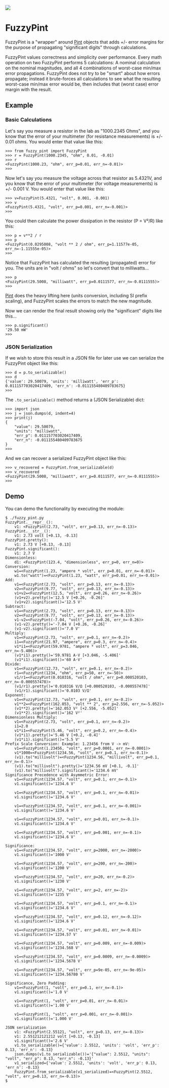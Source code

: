 ![](docs/img/fuzz_pint_logo.jpg)
# FuzzyPint

FuzzyPint is a "wrapper" around [Pint](https://pint.readthedocs.io) objects that adds +/- error margins for the purpose of propagating "significant digits" through calculations.

FuzzyPint values correctness and simplicity over performance. Every math operation on two FuzzyPint performs 5 calculations: A nominal calculation on the nominal magnitudes, and all 4 combinations of worst-case min/max error propagations.  FuzzyPint does not try to be "smart" about how errors propagate; instead it brute-forces all calculations to see what the resulting worst-case min/max error would be, then includes that (worst case) error margin with the result.

## Example
### Basic Calculations
Let's say you measure a resistor in the lab as "1000.2345 Ohms", and you know that the error of your multimeter (for resistance measurements) is +/- 0.01 ohms. You would enter that value like this:

```
>>> from fuzzy_pint import FuzzyPint
>>> r = FuzzyPint(1000.2345, "ohm", 0.01, -0.01)
>>> r
<FuzzyPint(1000.23, "ohm", err_p=0.01, err_n=-0.01)>
>>>
```

Now let's say you measure the voltage across that resistor as 5.4321V, and you know that the error of your multimeter (for voltage measurements) is +/- 0.001 V. You would enter that value like this:

```
>>> v=FuzzyPint(5.4321, "volt", 0.001, -0.001)
>>> v
<FuzzyPint(5.4321, "volt", err_p=0.001, err_n=-0.001)>
>>>
```

You could then calculate the power dissipation in the resistor (P = V²/R) like this:

```
>>> p = v**2 / r
>>> p
<FuzzyPint(0.0295008, "volt ** 2 / ohm", err_p=1.11577e-05, err_n=-1.11555e-05)>
>>> 
```

Notice that FuzzyPint has calculated the resulting (propagated) error for you. The units are in "volt / ohms" so let's convert that to milliwatts...

```
>>> p
<FuzzyPint(29.5008, "milliwatt", err_p=0.0111577, err_n=-0.0111555)>
>>>
```

[Pint](https://pint.readthedocs.io) does the heavy lifting here (units conversion, including SI prefix scaling), and FuzzyPint scales the errors to match the new magnitude.

Now we can render the final result showing only the "significant" digits like this...

```
>>> p.significant()
'29.50 mW'
>>>
```
### JSON Serialization
If we wish to store this result in a JSON file for later use we can serialize the FuzzyPint object like this:

```
>>> d = p.to_serializable()
>>> d
{'value': 29.50079, 'units': 'milliwatt', 'err_p': 0.011157703020417409, 'err_n': -0.011155480409783675}
>>>
```

The `.to_serializable()` method returns a (JSON Serializable) dict:

```
>>> import json
>>> j = json.dumps(d, indent=4)
>>> print(j)
{
    "value": 29.50079,
    "units": "milliwatt",
    "err_p": 0.011157703020417409,
    "err_n": -0.011155480409783675
}
>>>
```

And we can recover a serialized FuzzyPint object like this:
```
>>> v_recovered = FuzzyPint.from_serializable(d)
>>> v_recovered
<FuzzyPint(29.5008, "milliwatt", err_p=0.0111577, err_n=-0.0111555)>
>>>
```

## Demo
You can demo the functionality by executing the module:

```
$ ./fuzzy_pint.py             
FuzzyPint.__repr__():
    v1: <FuzzyPint(2.73, "volt", err_p=0.13, err_n=-0.13)>
FuzzyPint.__str__():
    v1: 2.73 volt [+0.13, -0.13]
FuzzyPint.pretty():
    v1: 2.73 V [+0.13, -0.13]
FuzzyPint.significant():
    v1: 2.7 V
Dimensionless:
    d1: <FuzzyPint(123.4, "dimensionless", err_p=0, err_n=0)>
Conversion:
    w1=<FuzzyPint(1.23, "ampere * volt", err_p=0.01, err_n=-0.01)>
    w1.to("watt")=<FuzzyPint(1.23, "watt", err_p=0.01, err_n=-0.01)>
Add:
    v1=<FuzzyPint(2.73, "volt", err_p=0.13, err_n=-0.13)>
    v2=<FuzzyPint(9.77, "volt", err_p=0.13, err_n=-0.13)>
    v1+v2=<FuzzyPint(12.5, "volt", err_p=0.26, err_n=-0.26)>
    (v1+v2).pretty()='12.5 V [+0.26, -0.26]'
    (v1+v2).significant()='12.5 V'
Subtract:
    v1=<FuzzyPint(2.73, "volt", err_p=0.13, err_n=-0.13)>
    v2=<FuzzyPint(9.77, "volt", err_p=0.13, err_n=-0.13)>
    v1-v2=<FuzzyPint(-7.04, "volt", err_p=0.26, err_n=-0.26)>
    (v1-v2).pretty()='-7.04 V [+0.26, -0.26]'
    (v1-v2).significant()='7.0 V'
Multiply:
    v1=<FuzzyPint(2.73, "volt", err_p=0.1, err_n=-0.2)>
    i1=<FuzzyPint(21.97, "ampere", err_p=0.3, err_n=-0.4)>
    v1*i1=<FuzzyPint(59.9781, "ampere * volt", err_p=3.046, err_n=-5.406)>
    (v1*i1).pretty()='59.9781 A·V [+3.046, -5.406]'
    (v1*i1).significant()='60 A·V'
Divide:
    v1=<FuzzyPint(12.73, "volt", err_p=0.1, err_n=-0.2)>
    r1=<FuzzyPint(1234, "ohm", err_p=50, err_n=-50)>
    v1/r1=<FuzzyPint(0.010316, "volt / ohm", err_p=0.000520103, err_n=-0.000557478)>
    (v1/r1).pretty()='0.010316 V/Ω [+0.000520103, -0.000557478]'
    (v1/r1).significant()='0.0103 V/Ω'
Exponent:
    v1=<FuzzyPint(12.73, "volt", err_p=0.1, err_n=-0.2)>
    v1**2=<FuzzyPint(162.053, "volt ** 2", err_p=2.556, err_n=-5.052)>
    (v1**2).pretty()='162.053 V² [+2.556, -5.052]'
    (v1**2).significant()='162 V²'
Dimensionless Multiply:
    v1=<FuzzyPint(2.73, "volt", err_p=0.1, err_n=-0.2)>
    i1=2.0
    v1*i1=<FuzzyPint(5.46, "volt", err_p=0.2, err_n=-0.4)>
    (v1*i1).pretty()='5.46 V [+0.2, -0.4]'
    (v1*i1).significant()='5.5 V'
Prefix Scale Conversion: Example: 1.23456 from V -> mV:
    v1=<FuzzyPint(1.23456, "volt", err_p=0.0001, err_n=-0.0001)>
    v1*1000=<FuzzyPint(1234.56, "volt", err_p=0.1, err_n=-0.1)>
    (v1).to("millivolt")=<FuzzyPint(1234.56, "millivolt", err_p=0.1, err_n=-0.1)>
    (v1).to("millivolt").pretty()='1234.56 mV [+0.1, -0.1]'
    (v1).to("millivolt").significant()='1234.6 mV'
Significance Precedence with Asymmetric Error:
    v1=<FuzzyPint(1234.57, "volt", err_p=0.1, err_n=-0.1)>
    v1.significant()='1234.6 V'

    v1=<FuzzyPint(1234.57, "volt", err_p=0.1, err_n=-0.01)>
    v1.significant()='1234.6 V'

    v1=<FuzzyPint(1234.57, "volt", err_p=0.1, err_n=-0.001)>
    v1.significant()='1234.6 V'

    v1=<FuzzyPint(1234.57, "volt", err_p=0.01, err_n=-0.1)>
    v1.significant()='1234.6 V'

    v1=<FuzzyPint(1234.57, "volt", err_p=0.001, err_n=-0.1)>
    v1.significant()='1234.6 V'

Significance:
    v1=<FuzzyPint(1234.57, "volt", err_p=2000, err_n=-2000)>
    v1.significant()='1000 V'

    v1=<FuzzyPint(1234.57, "volt", err_p=200, err_n=-200)>
    v1.significant()='1200 V'

    v1=<FuzzyPint(1234.57, "volt", err_p=20, err_n=-0.2)>
    v1.significant()='1230 V'

    v1=<FuzzyPint(1234.57, "volt", err_p=2, err_n=-2)>
    v1.significant()='1235 V'

    v1=<FuzzyPint(1234.57, "volt", err_p=0.1, err_n=-0.1)>
    v1.significant()='1234.6 V'

    v1=<FuzzyPint(1234.57, "volt", err_p=0.12, err_n=-0.12)>
    v1.significant()='1234.6 V'

    v1=<FuzzyPint(1234.57, "volt", err_p=0.01, err_n=-0.01)>
    v1.significant()='1234.57 V'

    v1=<FuzzyPint(1234.57, "volt", err_p=0.009, err_n=-0.009)>
    v1.significant()='1234.568 V'

    v1=<FuzzyPint(1234.57, "volt", err_p=0.0009, err_n=-0.0009)>
    v1.significant()='1234.5678 V'

    v1=<FuzzyPint(1234.57, "volt", err_p=9e-05, err_n=-9e-05)>
    v1.significant()='1234.56780 V'

Significance, Zero Padding:
    v1=<FuzzyPint(1, "volt", err_p=0.1, err_n=-0.1)>
    v1.significant()='1.0 V'

    v1=<FuzzyPint(1, "volt", err_p=0.01, err_n=-0.01)>
    v1.significant()='1.00 V'

    v1=<FuzzyPint(1, "volt", err_p=0.001, err_n=-0.001)>
    v1.significant()='1.000 V'

JSON serialization
    v1: <FuzzyPint(2.55121, "volt", err_p=0.13, err_n=-0.13)>
    v1: 2.551212121212 volt [+0.13, -0.13]
    v1.significant()='2.6 V'
    v1.to_serializable()={'value': 2.5512, 'units': 'volt', 'err_p': 0.13, 'err_n': -0.13}
    json.dumps(v1.to_serializable())='{"value": 2.5512, "units": "volt", "err_p": 0.13, "err_n": -0.13}'
    v1_serialized={'value': 2.5512, 'units': 'volt', 'err_p': 0.13, 'err_n': -0.13}
    FuzzyPint.from_serializable(v1_serialized)=<FuzzyPint(2.5512, "volt", err_p=0.13, err_n=-0.13)>
$ 
```